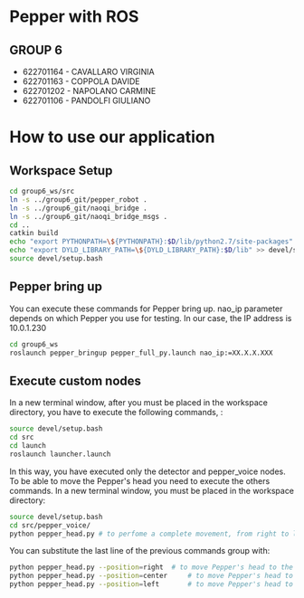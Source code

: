 # Pepper with ROS

## GROUP 6

- 622701164 - CAVALLARO VIRGINIA
- 622701163 - COPPOLA DAVIDE
- 622701202 - NAPOLANO CARMINE 
- 622701106 - PANDOLFI GIULIANO

# How to use our application

## Workspace Setup

```bash
cd group6_ws/src
ln -s ../group6_git/pepper_robot .
ln -s ../group6_git/naoqi_bridge .
ln -s ../group6_git/naoqi_bridge_msgs .
cd ..
catkin build
echo "export PYTHONPATH=\${PYTHONPATH}:$D/lib/python2.7/site-packages" >> devel/setup.bash
echo "export DYLD_LIBRARY_PATH=\${DYLD_LIBRARY_PATH}:$D/lib" >> devel/setup.bash # configure where to find naoqi sdk
source devel/setup.bash
```

## Pepper bring up

You can execute these commands for Pepper bring up.
nao_ip parameter depends on which Pepper you use for testing.
In our case, the IP address is 10.0.1.230

```bash
cd group6_ws
roslaunch pepper_bringup pepper_full_py.launch nao_ip:=XX.X.X.XXX
```

## Execute custom nodes

In a new terminal window, after you must be placed in the workspace directory, you have to execute the following commands, :

```bash
source devel/setup.bash
cd src
cd launch
roslaunch launcher.launch
```

In this way, you have executed only the detector and pepper_voice nodes.
To be able to move the Pepper's head you need to execute the others commands.
In a new terminal window, you must be placed in the workspace directory:

```bash
source devel/setup.bash
cd src/pepper_voice/
python pepper_head.py # to perfome a complete movement, from right to left
```

You can substitute the last line of the previous commands group with:

```bash
python pepper_head.py --position=right 	# to move Pepper's head to the right.
python pepper_head.py --position=center 	# to move Pepper's head to the center.
python pepper_head.py --position=left 		# to move Pepper's head to the left.
```







